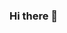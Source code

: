 ### Hi there 👋

<!--
**Sohar-FV/Sohar-FV** is a ✨ _special_ ✨ repository because its `README.md` (this file) appears on your GitHub profile.
----------------

#À propos de moi 

Étudiant en deuxième année de DUT Informatique à l'Université de Limoges, je suis passionné par l'informatique et plus particulièrement par les technologies du Web.

Mon portfolio : /!\ Work In Progress /!\
----------------

#Contact

mail : florian.vivet@gmail.com

LinkedIn : https://www.linkedin.com/in/florian-vivet-719a97204/

